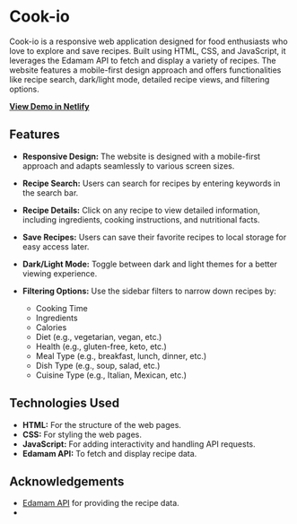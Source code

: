 # Cook-io

Cook-io is a responsive web application designed for food enthusiasts who love to explore and save recipes. Built using HTML, CSS, and JavaScript, it leverages the Edamam API to fetch and display a variety of recipes. The website features a mobile-first design approach and offers functionalities like recipe search, dark/light mode, detailed recipe views, and filtering options.

[**View Demo in Netlify**](https://cook-io-recipe.netlify.app)

## Features

- **Responsive Design:** The website is designed with a mobile-first approach and adapts seamlessly to various screen sizes.

- **Recipe Search:** Users can search for recipes by entering keywords in the search bar.

- **Recipe Details:** Click on any recipe to view detailed information, including ingredients, cooking instructions, and nutritional facts.

- **Save Recipes:** Users can save their favorite recipes to local storage for easy access later.

- **Dark/Light Mode:** Toggle between dark and light themes for a better viewing experience.

- **Filtering Options:** Use the sidebar filters to narrow down recipes by:
  - Cooking Time
  - Ingredients
  - Calories
  - Diet (e.g., vegetarian, vegan, etc.)
  - Health (e.g., gluten-free, keto, etc.)
  - Meal Type (e.g., breakfast, lunch, dinner, etc.)
  - Dish Type (e.g., soup, salad, etc.)
  - Cuisine Type (e.g., Italian, Mexican, etc.)

## Technologies Used

- **HTML:** For the structure of the web pages.
- **CSS:** For styling the web pages.
- **JavaScript:** For adding interactivity and handling API requests.
- **Edamam API:** To fetch and display recipe data.

## Acknowledgements

- [Edamam API](https://developer.edamam.com/) for providing the recipe data.
- 